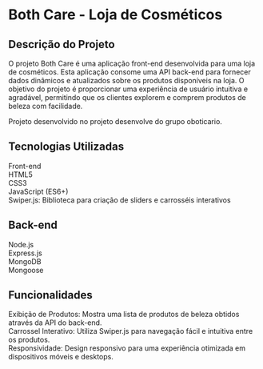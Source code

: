 # Both Care - Loja de Cosméticos
## Descrição do Projeto
 O projeto Both Care é uma aplicação front-end desenvolvida para uma loja de cosméticos. Esta aplicação consome uma API back-end para fornecer dados dinâmicos e atualizados sobre os produtos disponíveis na loja. O objetivo do projeto é proporcionar uma experiência de usuário intuitiva e agradável, permitindo que os clientes explorem e comprem produtos de beleza com facilidade. <br>

 Projeto desenvolvido no projeto desenvolve do grupo oboticario.

## Tecnologias Utilizadas
Front-end  <br>
HTML5 <br>
CSS3 <br>
JavaScript (ES6+) <br>
Swiper.js: Biblioteca para criação de sliders e carrosséis interativos <br>


## Back-end
Node.js <br>
Express.js <br>
MongoDB <br>
Mongoose <br>


## Funcionalidades
Exibição de Produtos: Mostra uma lista de produtos de beleza obtidos através da API do back-end. <br>
Carrossel Interativo: Utiliza Swiper.js para navegação fácil e intuitiva entre os produtos. <br>
Responsividade: Design responsivo para uma experiência otimizada em dispositivos móveis e desktops. <br>
